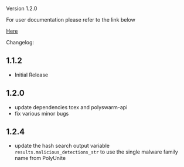 Version 1.2.0

For user documentation please refer to the link below

[Here](https://github.com/ThreatConnect-Inc/threatconnect-playbooks/tree/master/playbooks/TCPB-UA-PolySwarm%20Marketplace/PolySwarm%20Malware%20Intelligence%20and%20Enrichment%20v1.01.pdf)

Changelog:
## 1.1.2
* Initial Release

## 1.2.0
* update dependencies tcex and polyswarm-api
* fix various minor bugs

## 1.2.4
* update the hash search output variable `results.malicious_detections_str` to use the single malware family name from PolyUnite